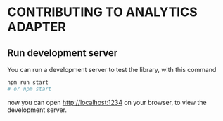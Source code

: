 # CONTRIBUTING TO ANALYTICS ADAPTER

## Run development server

You can run a development server to test the library, with this command

```bash
npm run start
# or npm start
```

now you can open [http://localhost:1234](http://localhost:1234) on your browser, to view the development server.